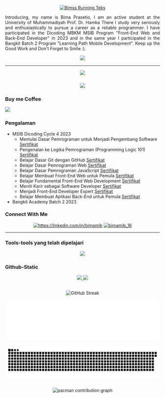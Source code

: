 <div align="center">
    <a href="https://git.io/typing-svg">
        <img src="https://readme-typing-svg.demolab.com?font=Commit+Mono&pause=1000&color=FFBB5C&center=true&width=435&lines=Hallo+Everyone!;My+Name+Bima+Prasetio;Welcome+to+My+Profile+GitHub;Nice+to+Meet+You!" alt="Bimss Running Teks" />
    </a>
</div>

<p align="justify">Introducing, my name is Bima Prasetio, I am an active student at the University of Muhammadiyah Prof. Dr. Hamka There I study very seriously and enthusiastically to pursue a career as a reliable programmer. I have participated in the Dicoding MBKM MSIB Program "Front-End Web and Back-End Developer" in 2023 and in the same year I participated in the Bangkit Batch 2 Program "Learning Path Mobile Development". Keep up the Good Work and Don't Forget to Smile :).</p>

<p align="center">
    <img src="https://media.giphy.com/media/ge7l7e5EiHUYI3e71P/giphy.gif" />
</p>

---

<p align="center">
  <a href="https://github.com/bimamib/"><img src="https://komarev.com/ghpvc/?username=bimamib&style=flat&color=blue&label=Views&"/></a>
</p>

###

<div align="center">
  <img src="https://profile-counter.glitch.me/bimamib/count.svg?"  />
</div>

###

### Buy me Coffee

<a href="https://saweria.co/bimamib"><img src="https://img.buymeacoffee.com/button-api/?text=Buy me a coffee&emoji=☕&slug=bimamib_16&button_colour=741a1a&font_colour=ffffff&font_family=Lato&outline_colour=ffffff&coffee_colour=FFDD00" /></a>

### Pengalaman

- MSIB Dicoding Cycle 4 2023
  - Memulai Dasar Pemrograman untuk Menjadi Pengembang Software [Sertifikat](https://www.dicoding.com/certificates/1OP80GQ2VXQK)
  - Pengenalan ke Logika Pemrograman (Programming Logic 101) [Sertifikat](https://www.dicoding.com/certificates/4EXGNWMLQZRL)
  - Belajar Dasar Git dengan GitHub [Sertifikat](https://www.dicoding.com/certificates/07Z6V22LYXQR)
  - Belajar Dasar Pemrograman Web [Sertifikat](https://www.dicoding.com/certificates/JMZVNW0OOPN9)
  - Belajar Dasar Pemrograman JavaScript [Sertifikat](https://www.dicoding.com/certificates/6RPN6EGN8P2M)
  - Belajar Membuat Front-End Web untuk Pemula [Sertifikat](https://www.dicoding.com/certificates/QLZ92L5V9X5D)
  - Belajar Fundamental Front-End Web Development [Sertifikat](https://www.dicoding.com/certificates/ERZRG5YQNPYV)
  - Meniti Karir sebagai Software Developer [Sertifikat](https://www.dicoding.com/certificates/JLX1DGQE5Z72)
  - Menjadi Front-End Developer Expert [Sertifikat](https://www.dicoding.com/certificates/0LZ0945VNZ65)
  - Belajar Membuat Aplikasi Back-End untuk Pemula [Sertifikat](https://www.dicoding.com/certificates/72ZD804M9ZYW)
- Bangkit Academy Batch 2 2023

### Connect With Me

<p align="center">
  <a href="https://linkedin.com/in/bimamib16" target="blank"><img align="center" src="https://raw.githubusercontent.com/rahuldkjain/github-profile-readme-generator/master/src/images/icons/Social/linked-in-alt.svg" alt="https://linkedin.com/in/bimamib" height="30" width="40" /></a>
  <a href="https://instagram.com/bimamib_16" target="blank"><img align="center" src="https://raw.githubusercontent.com/rahuldkjain/github-profile-readme-generator/master/src/images/icons/Social/instagram.svg" alt="bimamib_16" height="30" width="40" /></a>
</p>

---

### Tools-tools yang telah dipelajari

<p align="center">
  <a href="https://skillicons.dev">
    <img src="https://skillicons.dev/icons?i=alpinejs,androidstudio,bootstrap,cpp,css,figma,gcp,git,github,gradle,html,htmx,js,kotlin,mysql,nodejs,npm,pycharm,py,pytorch,react,tailwind,ts,vscode,webpack,vue,nextjs&perline=10&theme=dark" />
  </a>
</p>

### Github-Static

<div align="center">
    <a href="https://github.com/bimamib">
        <img height="150em" 
            src="https://github-readme-stats-eight-theta.vercel.app/api?username=bimamib&show_icons=true&theme=tokyonight&include_all_commits=true&count_private=true"/>
    </a>
    <a href="https://github.com/bimamib">
        <img height="150em" 
            src="https://github-readme-stats-eight-theta.vercel.app/api/top-langs/?username=bimamib&layout=compact&langs_count=14&theme=tokyonight"/>
    </a>
</div>

<br>

<div align="center">
 
![GitHub Streak](https://github-readme-streak-stats-alpha-three-46.vercel.app?user=bimamib&theme=tokyonight&hide_border=true&border_radius=14&card_height=155)

</div>

<div align="center">
    
![readmebox animation](https://raw.githubusercontent.com/bimamib/bimamib/main/readmebox.svg)

</div>

<div align="center">
  <img src="https://raw.githubusercontent.com/bimamib/bimamib/output/snake.svg" alt="Snake animation" />
</div>

###

<div align="center">
<picture>
  <source media="(prefers-color-scheme: dark)" srcset="https://raw.githubusercontent.com/bimamib/bimamib/output/pacman-contribution-graph-dark.svg">
  <source media="(prefers-color-scheme: light)" srcset="https://raw.githubusercontent.com/bimamib/bimamib/output/pacman-contribution-graph.svg">
  <img alt="pacman contribution graph" src="https://raw.githubusercontent.com/bimamib/bimamib/output/pacman-contribution-graph.svg">
</picture>
</div>

###

